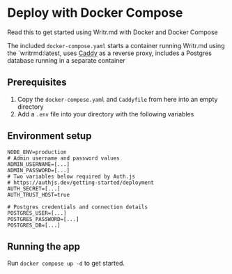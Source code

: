 # Deploy with Docker Compose

Read this to get started using Writr.md with Docker and Docker Compose

The included `docker-compose.yaml` starts a container running Writr.md using the `writrmd:latest, uses [Caddy](https://caddyserver.com/) as a reverse proxy, includes a Postgres database running in a separate container

## Prerequisites

1. Copy the `docker-compose.yaml` and `Caddyfile` from here into an empty directory
2. Add a `.env` file into your directory with the following variables

## Environment setup

```env
NODE_ENV=production
# Admin username and password values
ADMIN_USERNAME=[...]
ADMIN_PASSWORD=[...]
# Two variables below required by Auth.js
# https://authjs.dev/getting-started/deployment
AUTH_SECRET=[...]
AUTH_TRUST_HOST=true

# Postgres credentials and connection details
POSTGRES_USER=[...]
POSTGRES_PASSWORD=[...]
POSTGRES_DB=[...]
```

## Running the app

Run `docker compose up -d` to get started.
